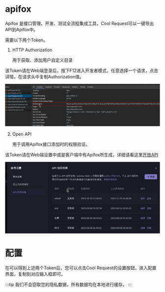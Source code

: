 # apifox

Apifox 是接口管理、开发、测试全流程集成工具，Cool Request可以一键导出API到Apifox中。

需要以下两个Token。
1. HTTP  Authorization

    用于获取、添加用户自定义目录

该Token请在Web端登录后，按下F12进入开发者模式，任意选择一个请求，点击详情，在请求头中复制Authorization值。

![Alt text](image.png)

2. Open API 

    用于调用Apifox接口添加时的权限验证。

该Token请在Web端设置中或是客户端中有Apifox所生成，详细请看这里[开放API](https://apifox.com/help/openapi)

![Alt text](image-1.png)


# 配置

在可以得到上述两个Token后，您可以点击Cool Request的设置按钮，进入配置界面，复制到对应输入框即可。

:::tip
我们不会窃取您的隐私数据，所有数据均在本地进行缓存。
:::
